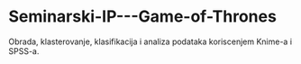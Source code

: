 # Seminarski-IP---Game-of-Thrones
Obrada, klasterovanje, klasifikacija i analiza podataka koriscenjem Knime-a i SPSS-a.
